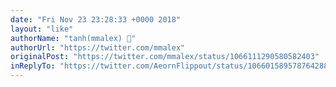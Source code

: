 ```yaml
---
date: "Fri Nov 23 23:28:33 +0000 2018"
layout: "like"
authorName: "tanh(mmalex) 🦄"
authorUrl: "https://twitter.com/mmalex"
originalPost: "https://twitter.com/mmalex/status/1066111290580582403"
inReplyTo: "https://twitter.com/AeornFlippout/status/1066015895787642881"
---
```

